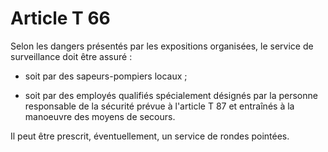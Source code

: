 # Article T 66

Selon les dangers présentés par les expositions organisées, le service de surveillance doit être assuré :

- soit par des sapeurs-pompiers locaux ;

- soit par des employés qualifiés spécialement désignés par la personne responsable de la sécurité prévue à l'article T 87 et entraînés à la manoeuvre des moyens de secours.

Il peut être prescrit, éventuellement, un service de rondes pointées.
